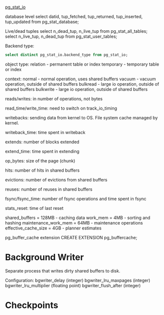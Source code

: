 [pg_stat_io](https://www.postgresql.org/docs/current/monitoring-stats.html#MONITORING-PG-STAT-IO-VIEW)

database level
select datid, tup_fetched, tup_returned, tup_inserted, tup_updated from pg_stat_database;

Live/dead tuples
select n_dead_tup, n_live_tup from pg_stat_all_tables;
select n_live_tup, n_dead_tup from pg_stat_user_tables;


Backend type:
```sql
select distinct pg_stat_io.backend_type from pg_stat_io;
```

object type:
relation - permanent table or index
temporary - temporary table or index

context:
normal - normal operation, uses shared buffers
vacuum - vacuum operation, outside of shared buffers
bulkread - large io operation, outside of shared buffers
bulkwrite - large io operation, outside of shared buffers

reads/writes:
in number of operations, not bytes

read_time/write_time:
need to switch on track_io_timing

writebacks:
sending data from kernel to OS. File system cache managed
by kernel.

writeback_time:
time spent in writeback

extends:
number of blocks extended

extend_time:
time spent in extending

op_bytes:
size of the page (chunk)

hits:
number of hits in shared buffers

evictions:
number of evictions from shared buffers

reuses:
number of reuses in shared buffers

fsync/fsync_time:
number of fsync operations and time spent in fsync

stats_reset:
time of last reset

shared_buffers = 128MB - caching data
work_mem = 4MB - sorting and hashing
maintenance_work_mem = 64MB - maintenance operations
effective_cache_size = 4GB - planner estimates

pg_buffer_cache extension
CREATE EXTENSION pg_buffercache;

# Background Writer
Separate process that writes dirty shared buffers to disk.

Configuration:
bgwriter_delay (integer)
bgwriter_lru_maxpages (integer)
bgwriter_lru_multiplier (floating point)
bgwriter_flush_after (integer)

# Checkpoints


